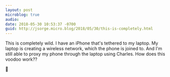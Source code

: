 ```yaml
---
layout: post
microblog: true
audio: 
date: 2018-05-30 10:53:37 -0700
guid: http://jsorge.micro.blog/2018/05/30/this-is-completely.html
---
```

This is completely wild. I have an iPhone that's tethered to my laptop. My laptop is creating a wireless network, which the phone is joined to. And I'm still able to proxy my phone through the laptop using Charles. How does this voodoo work??

🤯

